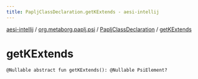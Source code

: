 ```yaml
---
title: PapljClassDeclaration.getKExtends - aesi-intellij
---
```


[aesi-intellij](../../index.html) / [org.metaborg.paplj.psi](../index.html) / [PapljClassDeclaration](index.html) / [getKExtends](.)

# getKExtends

`@Nullable abstract fun getKExtends(): @Nullable PsiElement?`